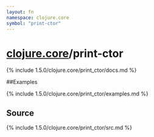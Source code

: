 ```yaml
---
layout: fn
namespace: clojure.core
symbol: "print-ctor"
---
```


# [clojure.core](../)/print-ctor

{% include 1.5.0/clojure.core/print_ctor/docs.md %}

##Examples

{% include 1.5.0/clojure.core/print_ctor/examples.md %}
## Source
{% include 1.5.0/clojure.core/print_ctor/src.md %}

